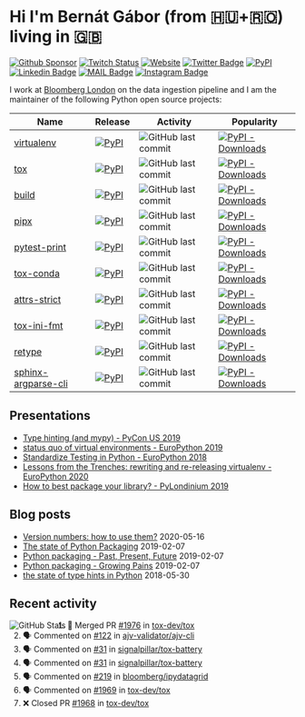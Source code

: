 # Hi I'm Bernát Gábor (from 🇭🇺+🇷🇴) living in 🇬🇧

[![Github Sponsor](https://img.shields.io/static/v1?label=Sponsor&message=%E2%9D%A4&logo=GitHub&link=https://github.com/sponsors/gaborbernat&style=flat-square)](https://github.com/sponsors/gaborbernat)
[![Twitch Status](https://img.shields.io/twitch/status/gaborbernat?style=flat-square)](https://www.twitch.tv/gaborbernat)
[![Website](https://img.shields.io/badge/-my%20blog@bernat.tech-191b1f?style=flat-square&labelColor=191b1f&logo=ghost&logoColor=white&link=https://www.bernat.tech/)](https://www.bernat.tech/)
[![Twitter Badge](https://img.shields.io/badge/-@gjbernat-1ca0f1?style=flat-square&labelColor=1ca0f1&logo=twitter&logoColor=white&link=https://twitter.com/gjbernat)](https://twitter.com/gjbernat)
[![PyPI](https://img.shields.io/badge/-gaborbernat-0073b7?style=flat-square&logo=Python&logoColor=white&link=https://pypi.org/user/gaborbernat/)](https://pypi.org/user/gaborbernat/)
[![Linkedin Badge](https://img.shields.io/badge/-gaborbernat-blue?style=flat-square&logo=Linkedin&logoColor=white&link=https://www.linkedin.com/in/gaborbernat/)](https://www.linkedin.com/in/gaborbernat/)
[![MAIL Badge](https://img.shields.io/badge/-gaborjbernat@gmail.com-c14438?style=flat-square&logo=Gmail&logoColor=white&link=mailto:gaborjbernat@gmail.com)](mailto:gaborjbernat@gmail.com)
[![Instagram Badge](https://img.shields.io/badge/-@gabor__bernat-845EC2?style=flat-square&labelColor=white&logo=Instagram&link=https://instagram.com/gabor_bernat/)](https://instagram.com/gabor_bernat)

I work at [Bloomberg London](https://github.com/bloomberg) on the data ingestion pipeline and I am the maintainer of the
following Python open source projects:

| Name                                                                      | Release                                                                                                                      | Activity                                                                                                                       | Popularity                                                                                                                                       |
| ------------------------------------------------------------------------- | ---------------------------------------------------------------------------------------------------------------------------- | ------------------------------------------------------------------------------------------------------------------------------ | ------------------------------------------------------------------------------------------------------------------------------------------------ |
| [virtualenv](https://github.com/pypa/virtualenv)                          | [![PyPI](https://img.shields.io/pypi/v/virtualenv?style=flat-square)](https://pypi.org/project/virtualenv)                   | ![GitHub last commit](https://img.shields.io/github/last-commit/pypa/virtualenv?logo=python&style=flat-square)                 | [![PyPI - Downloads](https://img.shields.io/pypi/dm/virtualenv?style=flat-square) ](https://pypistats.org/packages/virtualenv)                   |
| [tox](https://github.com/tox-dev/tox)                                     | [![PyPI](https://img.shields.io/pypi/v/tox?style=flat-square)](https://pypi.org/project/tox)                                 | ![GitHub last commit](https://img.shields.io/github/last-commit/tox-dev/tox?logo=python&style=flat-square)                     | [![PyPI - Downloads](https://img.shields.io/pypi/dm/tox?style=flat-square)](https://pypistats.org/packages/tox)                                  |
| [build](https://github.com/pypa/build)                                    | [![PyPI](https://img.shields.io/pypi/v/build?style=flat-square)](https://pypi.org/project/build)                             | ![GitHub last commit](https://img.shields.io/github/last-commit/pypa/build?logo=python&style=flat-square)                      | [![PyPI - Downloads](https://img.shields.io/pypi/dm/build?style=flat-square) ](https://pypistats.org/packages/build)                             |
| [pipx](https://github.com/pipxproject/pipx)                               | [![PyPI](https://img.shields.io/pypi/v/pipx?style=flat-square)](https://pypi.org/project/pipx)                               | ![GitHub last commit](https://img.shields.io/github/last-commit/pipxproject/pipx?logo=python&style=flat-square)                | [![PyPI - Downloads](https://img.shields.io/pypi/dm/pipx?style=flat-square) ](https://pypistats.org/packages/pipx)                               |
| [pytest-print](https://github.com/pytest-dev/pytest-print)                | [![PyPI](https://img.shields.io/pypi/v/pytest-print?style=flat-square)](https://pypi.org/project/pytest-print)               | ![GitHub last commit](https://img.shields.io/github/last-commit/pytest-dev/pytest-print?logo=python&style=flat-square)         | [![PyPI - Downloads](https://img.shields.io/pypi/dm/pytest-print?style=flat-square) ](https://pypistats.org/packages/pytest-print)               |
| [tox-conda](https://github.com/tox-dev/tox-conda)                         | [![PyPI](https://img.shields.io/pypi/v/tox-conda?style=flat-square)](https://pypi.org/project/tox-conda)                     | ![GitHub last commit](https://img.shields.io/github/last-commit/tox-dev/tox-conda?logo=python&style=flat-square)               | [![PyPI - Downloads](https://img.shields.io/pypi/dm/tox-conda?style=flat-square) ](https://pypistats.org/packages/tox-conda)                     |
| [attrs-strict](https://github.com/bloomberg/attrs-strict)                 | [![PyPI](https://img.shields.io/pypi/v/attrs-strict?style=flat-square)](https://pypi.org/project/attrs-strict)               | ![GitHub last commit](https://img.shields.io/github/last-commit/bloomberg/attrs-strict?logo=python&style=flat-square)          | [![PyPI - Downloads](https://img.shields.io/pypi/dm/attrs-strict?style=flat-square) ](https://pypistats.org/packages/attrs-strict)               |
| [tox-ini-fmt](https://github.com/tox-dev/tox-ini-fmt)                     | [![PyPI](https://img.shields.io/pypi/v/tox-ini-fmt?style=flat-square)](https://pypi.org/project/tox-ini-fmt)                 | ![GitHub last commit](https://img.shields.io/github/last-commit/tox-dev/tox-ini-fmt?logo=python&style=flat-square)             | [![PyPI - Downloads](https://img.shields.io/pypi/dm/tox-ini-fmt?style=flat-square) ](https://pypistats.org/packages/tox-ini-fmt)                 |
| [retype](https://github.com/ambv/retype)                                  | [![PyPI](https://img.shields.io/pypi/v/retype?style=flat-square)](https://pypi.org/project/retype)                           | ![GitHub last commit](https://img.shields.io/github/last-commit/ambv/retype?logo=python&style=flat-square)                     | [![PyPI - Downloads](https://img.shields.io/pypi/dm/retype?style=flat-square) ](https://pypistats.org/packages/retype)                           |
| [sphinx-argparse-cli](https://github.com/gaborbernat/sphinx-argparse-cli) | [![PyPI](https://img.shields.io/pypi/v/sphinx-argparse-cli?style=flat-square)](https://pypi.org/project/sphinx-argparse-cli) | ![GitHub last commit](https://img.shields.io/github/last-commit/gaborbernat/sphinx-argparse-cli?logo=python&style=flat-square) | [![PyPI - Downloads](https://img.shields.io/pypi/dm/sphinx-argparse-cli?style=flat-square) ](https://pypistats.org/packages/sphinx-argparse-cli) |

## Presentations

* [Type hinting (and mypy) - PyCon US 2019](https://www.youtube.com/watch?v=hTrjTAPnA_k)
* [status quo of virtual environments - EuroPython 2019](https://www.youtube.com/watch?v=o1Vue9CWRxU)
* [Standardize Testing in Python - EuroPython 2018](https://www.youtube.com/watch?v=SFqna5ilqig)
* [Lessons from the Trenches: rewriting and re-releasing virtualenv - EuroPython 2020](https://www.youtube.com/watch?v=l9A0a8qZgOs)
* [How to best package your library? - PyLondinium 2019](https://youtu.be/OSnRl8yF9a4)

## Blog posts

* [Version numbers: how to use them?](https://www.bernat.tech/version-numbers/) 2020-05-16
* [The state of Python Packaging](https://www.bernat.tech/pep-517-and-python-packaging/) 2019-02-07
* [Python packaging - Past, Present, Future](https://www.bernat.tech/pep-517-518/) 2019-02-07
* [Python packaging - Growing Pains](https://www.bernat.tech/growing-pain/) 2019-02-07
* [the state of type hints in Python](https://www.bernat.tech/the-state-of-type-hints-in-python/) 2018-05-30

## Recent activity

<img align="left" alt="GitHub Stats" src="https://github-readme-stats.codestackr.vercel.app/api?username=gaborbernat&show_icons=true&hide_border=true" />

<!--START_SECTION:activity-->

1. 🎉 Merged PR [#1976](https://github.com/tox-dev/tox/pull/1976) in [tox-dev/tox](https://github.com/tox-dev/tox)
2. 🗣 Commented on [#122](https://github.com/ajv-validator/ajv-cli/issues/122) in [ajv-validator/ajv-cli](https://github.com/ajv-validator/ajv-cli)
3. 🗣 Commented on [#31](https://github.com/signalpillar/tox-battery/issues/31) in [signalpillar/tox-battery](https://github.com/signalpillar/tox-battery)
4. 🗣 Commented on [#31](https://github.com/signalpillar/tox-battery/issues/31) in [signalpillar/tox-battery](https://github.com/signalpillar/tox-battery)
5. 🗣 Commented on [#219](https://github.com/bloomberg/ipydatagrid/issues/219) in [bloomberg/ipydatagrid](https://github.com/bloomberg/ipydatagrid)
4. 🗣 Commented on [#1969](https://github.com/tox-dev/tox/issues/1969) in [tox-dev/tox](https://github.com/tox-dev/tox)
5. ❌ Closed PR [#1968](https://github.com/tox-dev/tox/pull/1968) in [tox-dev/tox](https://github.com/tox-dev/tox)
   <!--END_SECTION:activity-->
